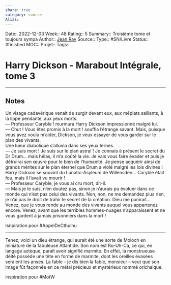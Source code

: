```yaml
---
share: true 
category: source
Alias:
---
```

Date:: 2022-12-03
Week:: 48
Rating:: 5
Summary:: Troisième tome et toujours sympa 
Author:: [Jean Ray](Jean%20Ray)
Source:: 
Type:: #SN/Livre 
Status:: #finished 
MOC::
Projet:: 
Tags:: 

# Harry Dickson - Marabout Intégrale, tome 3 


***

## Notes

Un visage cadavérique venait de surgir devant eux, aux méplats saillants, à la lippe pendante, aux yeux morts.  
— Professeur Caryble ! murmura Harry Dickson impressionné malgré lui.  
— Chut ! Vous êtes promis à la mort ! souffla l’étrange savant. Mais, puisque vous avez voulu m’aider, Dickson, je veux essayer de vous garder sur le plan des vivants.  
Une lueur diabolique s’alluma dans ses yeux ternes.  
— Je suis mort ! Je suis sur le plan astral ! Je connais à présent le secret du Dr Drum… mais hélas, il m’a coûté la vie. Je vais vous faire évader et puis je détruirai son œuvre pour le bien de l’humanité. Je pense acquérir ainsi de grands mérites sur le plan éternel que Drum a violé malgré les lois divines !  
Harry Dickson se souvint du Lunatic-Asyleum de Willensden… Caryble était fou, mais il l’avait vu mourir !  
— Professeur Caryble, je vous ai cru mort, dit-il.  
— Mais je le suis, n’en doutez pas, sinon je n’aurais pu évoluer dans ce monde qui n’est pas celui des vivants. Non, non, ne me demandez plus rien, je n’ai pas le droit de trahir le secret de la création. Dieu me punirait… Venez, que je vous rende au monde des vivants auquel vous appartenez encore. Venez, avant que les terribles hommes-nuages n’apparaissent et ne vous gardent à jamais prisonniers dans la mort !  

Isnpiration pour #AppelDeCthulhu 
  
*****  
  
Tenez, voici un dieu étrange, qui aurait été une sorte de Moloch en miniature de la fabuleuse Atlantide. Son nom est Ru-Uh-Ca, ce qui, en langage aztèque, paraît avoir signifié marmite. En effet, la monstrueuse déité possède une tête en forme de marmite, dont les oreilles évasées seraient les anses. La fable – je dis bien la fable, monsieur – veut que son image fût façonnée en ce métal précieux et mystérieux nommé orichalque.

inspiration pour #MotW 